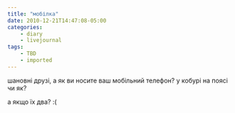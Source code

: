 ```yaml
---
title: "мобілка"
date: 2010-12-21T14:47:08-05:00
categories:
    - diary
    - livejournal
tags:
    - TBD
    - imported
---
```


шановні друзі, а як ви носите ваш мобільний телефон? у кобурі на поясі чи як?  
  
а якщо їх два? :(
